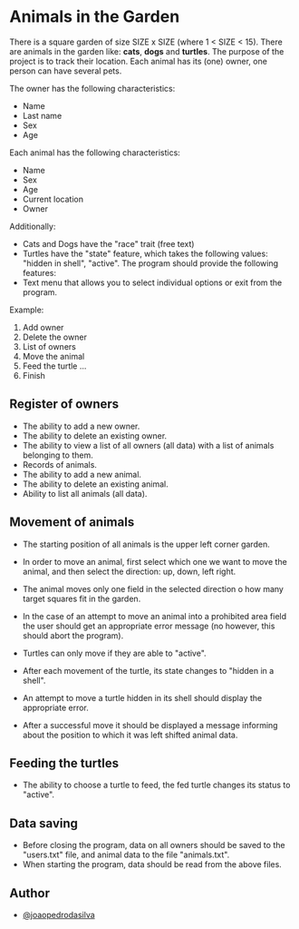 # Animals in the Garden

There is a square garden of size SIZE x SIZE (where 1 < SIZE < 15).
There are animals in the garden like: **cats**, **dogs** and **turtles**.
The purpose of the project is to track their location.
Each animal has its (one) owner, one person can have several pets.

The owner has the following characteristics:
- Name
- Last name
- Sex
- Age

Each animal has the following characteristics:
- Name
- Sex
- Age
- Current location
- Owner

Additionally:
- Cats and Dogs have the "race" trait (free text)
- Turtles have the "state" feature, which takes the following values: "hidden in shell", "active".
The program should provide the following features:
- Text menu that allows you to select individual options or exit from the program.

Example:
1. Add owner
2. Delete the owner
3. List of owners
4. Move the animal
5. Feed the turtle
... <other options>
0. Finish

## Register of owners
- The ability to add a new owner.
- The ability to delete an existing owner.
- The ability to view a list of all owners (all data) with a list of animals belonging to them.
- Records of animals.
- The ability to add a new animal.
- The ability to delete an existing animal.
- Ability to list all animals (all data). 

## Movement of animals
- The starting position of all animals is the upper left corner garden.
- In order to move an animal, first select which one we want to move the animal, and then select the direction: up, down,
left right.
- The animal moves only one field in the selected direction o how many target squares fit in the garden.

- In the case of an attempt to move an animal into a prohibited area field the user should get an appropriate error message (no
however, this should abort the program).
- Turtles can only move if they are able to "active".
- After each movement of the turtle, its state changes to "hidden in a shell".
- An attempt to move a turtle hidden in its shell should display the appropriate error.
- After a successful move it should be displayed a message informing about the position to which it was left
shifted animal data.

## Feeding the turtles
- The ability to choose a turtle to feed, the fed turtle changes its status to "active".
## Data saving
- Before closing the program, data on all owners should be saved to the "users.txt" file, and animal data to the file "animals.txt".
- When starting the program, data should be read from the above files.

## Author

- [@joaopedrodasilva](https://github.com/Pedro2080)
